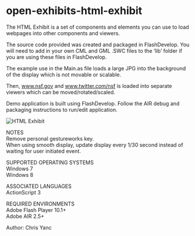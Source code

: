 # open-exhibits-html-exhibit
The HTML Exhibit is a set of components and elements you can use to load webpages into other components and viewers. 

The source code provided was created and packaged in FlashDevelop. You will need to add in your own CML and GML .SWC files to the ‘lib’ folder if you are using these files in FlashDevelop.

The example use in the Main.as file loads a large JPG into the background of the display which is not movable or scalable.

Then, www.nsf.gov and www.twitter.com/nsf is loaded into separate viewers which can be moved/rotated/scaled.

Demo application is built using FlashDevelop. Follow the AIR debug and packaging instructions to run/edit application.

![HTML Exhibit](http://openexhibits.org/wp-content/uploads/2013/07/HTMLViewer-screenshot1.jpg)

NOTES<br>
Remove personal gestureworks key.<br>
When using smooth display, update display every 1/30 second instead of waiting for user initiated event.<br>

SUPPORTED OPERATING SYSTEMS<br>
Windows 7<br>
Windows 8

ASSOCIATED LANGUAGES<br>
ActionScript 3

REQUIRED ENVIRONMENTS<br>
Adobe Flash Player 10.1+<br>
Adobe AIR 2.5+

Author: Chris Yanc  

